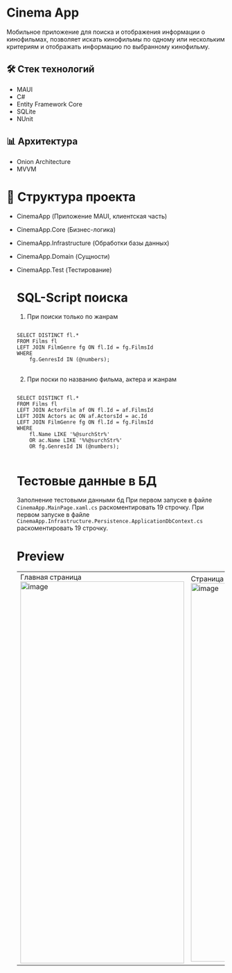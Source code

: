 # Cinema App

Мобильное приложение для поиска и отображения информации о кинофильмах, позволяет искать кинофильмы по
одному или нескольким критериям и отображать информацию по выбранному кинофильму.

## 🛠️ Стек технологий
- MAUI
- C#
- Entity Framework Core
- SQLite
- NUnit
  
## 📊 Архитектура

- Onion Architecture
- MVVM

# 🧾 Структура проекта
- CinemaApp (Приложение MAUI, клиентская часть)
- CinemaApp.Core (Бизнес-логика)
- CinemaApp.Infrastructure (Обработки базы данных)
- СinemaApp.Domain (Сущности)
- CinemaApp.Test (Тестирование)

  # SQL-Script поиска
  1) При поиски только по жанрам
  <pre>
  <code>
  SELECT DISTINCT fl.*
  FROM Films fl
  LEFT JOIN FilmGenre fg ON fl.Id = fg.FilmsId
  WHERE 
      fg.GenresId IN (@numbers);
  </code>
  </pre>
  2) При поски по названию фильма, актера и жанрам
  <pre>
  <code>
  SELECT DISTINCT fl.*
  FROM Films fl
  LEFT JOIN ActorFilm af ON fl.Id = af.FilmsId 
  LEFT JOIN Actors ac ON af.ActorsId = ac.Id 
  LEFT JOIN FilmGenre fg ON fl.Id = fg.FilmsId
  WHERE 
      fl.Name LIKE '%@surchStr%'
      OR ac.Name LIKE '%%@surchStr%'
      OR fg.GenresId IN (@numbers);
  </code>
  </pre>
  
  # Тестовые данные в БД
  Заполнение тестовыми данными бд
  При первом запуске в файле <Code>CinemaApp.MainPage.xaml.cs</code> раскоментировать 19 строчку.
  При первом запуске в файле <Code>CinemaApp.Infrastructure.Persistence.ApplicationDbContext.cs</code> раскоментировать 19 строчку.

  # Preview
  <table cellspacing="0" cellpadding="0">
    <tr>
      <td>
      Главная страница
      <img width="378" height="883" alt="image" src="https://github.com/user-attachments/assets/a75f307e-718f-4b26-ba56-e5cc74c05a62" />
      </td>
      <td>
      Страница с деталями поиска
      <img width="382" height="875" alt="image" src="https://github.com/user-attachments/assets/9888c571-0173-4ac8-bac7-2c050a9f6b51" />
      </td>
    </tr>
  </table>
